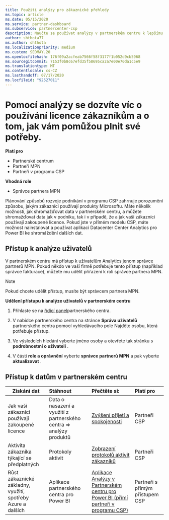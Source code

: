 ```yaml
---
title: Použití analýzy pro zákaznické přehledy
ms.topic: article
ms.date: 05/15/2020
ms.service: partner-dashboard
ms.subservice: partnercenter-csp
description: Naučte se používat analýzy v partnerském centru k lepšímu pochopení vaší firmy a způsobu, jakým zákazníci používají licence, které jste zakoupili.
author: shthota77
ms.author: shthota
ms.localizationpriority: medium
ms.custom: SEOMAY.20
ms.openlocfilehash: 176f09a2acfeab7566f58f3177f1b052d9cb5968
ms.sourcegitcommit: 7153f0b8c67efd35f58695ca2a7e00e70da1c5e9
ms.translationtype: MT
ms.contentlocale: cs-CZ
ms.lasthandoff: 07/17/2020
ms.locfileid: "92527011"
---
```

# <a name="use-analytics-to-learn-more-about-customer-license-use-and-how-you-can-help-meet-their-needs"></a>Pomocí analýzy se dozvíte víc o používání licence zákazníkům a o tom, jak vám pomůžou plnit své potřeby.

**Platí pro**

- Partnerské centrum
- Partneři MPN
- Partneři v programu CSP

**Vhodná role**

- Správce partnera MPN

Plánování způsobů rozvoje podnikání v programu CSP zahrnuje porozumění způsobu, jakým zákazníci používají produkty Microsoftu. Máte několik možností, jak shromažďovat data v partnerském centru, a můžete shromažďovat data jak v podniku, tak i v případě, že a jak vaši zákazníci používají zakoupené licence. Pokud jste v přímém modelu CSP, máte možnost nainstalovat a používat aplikaci Datacenter Center Analytics pro Power BI ke shromáždění dalších dat.

## <a name="access-to-user-analytics"></a>Přístup k analýze uživatelů

V partnerském centru má přístup k uživatelům Analytics jenom správce partnerů MPN. Pokud někdo ve vaší firmě potřebuje tento přístup (například správce fakturace), můžete mu udělit přiřazení k roli správce partnera MPN.

>[!NOTE] 
>Pokud chcete udělit přístup, musíte být správcem partnera MPN.

**Udělení přístupu k analýze uživatelů v partnerském centru** 

1. Přihlaste se na [řídicí panel](https://partner.microsoft.com/dashboard)partnerského centra.

2. V nabídce partnerského centra na stránce **Správa uživatelů** partnerského centra pomocí vyhledávacího pole Najděte osobu, která potřebuje přístup.
2.  Ve výsledcích hledání vyberte jméno osoby a otevřete tak stránku s **podrobnostmi o uživateli** .
3.  V části **role a oprávnění** vyberte **správce partnerů MPN** a pak vyberte **aktualizovat** .

 
## <a name="access-data-in-partner-center"></a>Přístup k datům v partnerském centru

|**Získání dat**   |**Stáhnout**   |**Přečtěte si:**   | **Platí pro**    |
|---------------------|:-----------------------|:---------------|:--------------|
|Jak vaši zákazníci používají zakoupené licence   |Data o nasazení a využití z partnerského centra => analýzy produktů   |[Zvýšení přijetí a spokojenosti](increasing-adoption-and-satisfaction.md)|Partneři CSP|
|Aktivita zákazníka týkající se předplatných   |Protokoly aktivit   |[Zobrazení protokolů aktivit zákazníků](activity-logs.md)|Partneři CSP   |
|Růst zákaznické základny, využití, spotřeby Azure a dalších   |Aplikace partnerského centra pro Power BI   |[Aplikace Analýzy v Partnerském centru pro Power BI (přímí partneři v programu CSP)](power-bi-app-for-direct-partners.md)|Partneři s přímým přístupem CSP|






